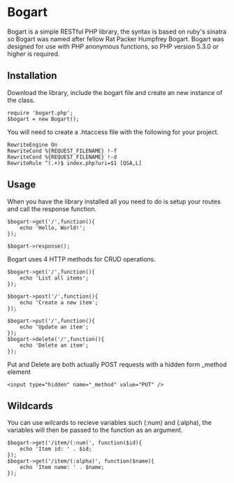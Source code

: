 # Bogart #

Bogart is a simple RESTful PHP library, the syntax is based on ruby's sinatra so Bogart was named after fellow Rat Packer Humpfrey Bogart. Bogart was designed for use with PHP anonymous functions, so PHP version 5.3.0 or higher is required.

## Installation ##
Download the library, include the bogart file and create an new instance of the class. 

	require 'bogart.php';
	$bogart = new Bogart();
	
You will need to create a .htaccess file with the following for your project.
	
	RewriteEngine On
	RewriteCond %{REQUEST_FILENAME} !-f
	RewriteCond %{REQUEST_FILENAME} !-d
	RewriteRule ^(.+)$ index.php?uri=$1 [QSA,L]
	
## Usage ##
When you have the library installed all you need to do is setup your routes and call the response function.

	$bogart->get('/',function(){
		echo 'Hello, World!';
	});
	
	$bogart->response();
	
Bogart uses 4 HTTP methods for CRUD operations.

	$bogart->get('/',function(){
		echo 'List all items';
	});
	
	$bogart->post('/',function(){
		echo 'Create a new item';
	});
	
	$bogart->put('/',function(){
		echo 'Update an item';
	});
	$bogart->delete('/',function(){
		echo 'Delete an item';
	});

Put and Delete are both actually POST requests with a hidden form _method element

	<input type="hidden" name="_method" value="PUT" />
	
## Wildcards ##
You can use wilcards to recieve variables such (:num) and (:alpha), the variables will then be passed to the function as an argument.

	$bogart->get('/item/(:num)', function($id){
		echo 'Item id: ' . $id;
	});
	$bogart->get('/item/(:alpha)', function($name){
		echo 'Item name: ' . $name;
	});
